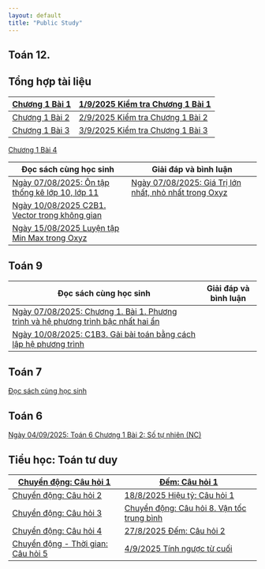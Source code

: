 ```yaml
---
layout: default
title: "Public Study"
---
```



## Toán 12.
## Tổng hợp tài liệu

| [Chương 1 Bài 1](T12/T12C1B1.md)| [1/9/2025 Kiểm tra Chương 1 Bài 1](T12/T12TestC1B1.md) |
|----|---|
| [Chương 1 Bài 2](T12/T12C1B2.md) | [2/9/2025 Kiểm tra Chương 1 Bài 2](T12/T12TestC1B2F.md)|
| [Chương 1 Bài 3](T12/T12C1B3.md) | [3/9/2025 Kiểm tra Chương 1 Bài 3](T12/T12TestC1B3F.md)|

[Chương 1 Bài 4](T12/T12C1B4KhaoSat.md)




| Đọc sách cùng học sinh | Giải đáp và bình luận|
|-----|-----|
|[ Ngày 07/08/2025: Ôn tập thống kê lớp 10, lớp 11](T12/ontapthongke10va11.md) |[ Ngày 07/08/2025: Giá Trị lớn nhất, nhỏ nhất trong Oxyz](T12/MinMaxKhoangCachOxyz.md)|
| [ Ngày 10/08/2025 C2B1. Vector trong không gian](T12/C2Bai1VecTorTrongKhongGian.md)| |
| [Ngày 15/08/2025 Luyện tập Min Max trong Oxyz](T12/T12LuyenTapMinMaxOxyz.md) | |

## Toán 9

|Đọc sách cùng học sinh | Giải đáp và bình luận |
|---|---|
| [Ngày 07/08/2025: Chương 1. Bài 1. Phương trình và hệ phương trình bậc nhất hai ẩn](T9/C1B1.md)| |
| [Ngày 10/08/2025: C1B3. Gải bài toán bằng cách lập hệ phương trình](T9/T9C1Ba3.md)| |

## Toán 7
[Đọc sách cùng học sinh](T7/DocCungHST7.md)

## Toán 6
[Ngày 04/09/2025: Toán 6 Chương 1 Bài 2: Số tự nhiên (NC)](T6/T6TaphopNC.md)

## Tiểu học: Toán tư duy

|[Chuyển động: Câu hỏi 1](Tieuhoc/TuduyQuestion1.md)| [Đếm: Câu hỏi 1](Tieuhoc/TieuHocDemQuestion1.md)|
|----|----|
[Chuyển động: Câu hỏi 2](Tieuhoc/TuduyQuestion2.md)|[18/8/2025 Hiệu tỷ: Câu hỏi 1](Tieuhoc/TieuHocHieuTy.md) |
|[Chuyển động: Câu hỏi 3](Tieuhoc/TuduyQuestion3.md)| [Chuyển động: Câu hỏi 8. Vận tốc trung bình](Tieuhoc/TuduyQuestion8.md) |
|[Chuyển động: Câu hỏi 4](Tieuhoc/TuduyQuestion4.md)| [27/8/2025 Đếm: Câu hỏi 2](Tieuhoc/TieuHocDemQuestion2.md)|
|[Chuyển động - Thời gian: Câu hỏi 5](Tieuhoc/TuduyQuestion5.md)|[4/9/2025 Tính ngược từ cuối](Tieuhoc/T4CDNguocTuDuoi.md) |
 
